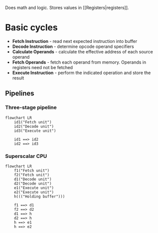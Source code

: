 Does math and logic. Stores values in [[Registers|registers]].
# Basic cycles
- **Fetch Instruction** - read next expected instruction into buffer
- **Decode Instruction** - determine opcode operand specifiers
- **Calculate Operands** - calculate the effective address of each source operand
- **Fetch Operands** - fetch each operand from memory. Operands in registers need not be fetched
- **Execute Instruction** - perform the indicated operation and store the result
## Pipelines
### Three-stage pipeline
```mermaid
flowchart LR
	id1("Fetch unit")
	id2("Decode unit")
	id3("Execute unit")
	
	id1 ==> id2
	id2 ==> id3
```
### Superscalar CPU
```mermaid
flowchart LR
	f1("Fetch unit")
	f2("Fetch unit")
	d1("Decode unit")
	d2("Decode unit")
	e1("Execute unit")
	e2("Execute unit")
	h((("Holding buffer")))
	
	f1 ==> d1
	f2 ==> d2
	d1 ==> h
	d2 ==> h
	h ==> e1
	h ==> e2
```

